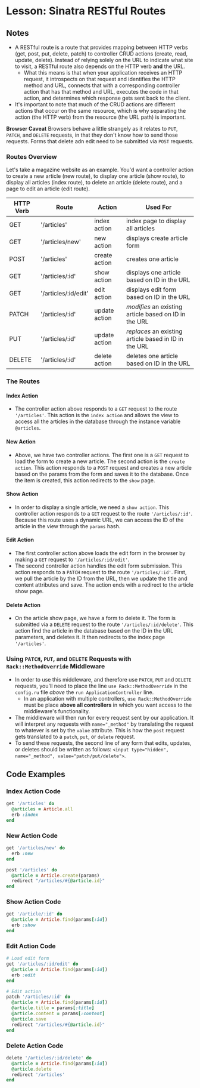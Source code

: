 # Lesson: Sinatra RESTful Routes

## Notes

- A RESTful route is a route that provides mapping between HTTP verbs (get, post, put, delete, patch) to controller CRUD actions (create, read, update, delete). Instead of relying solely on the URL to indicate what site to visit, a RESTful route also depends on the HTTP verb **and** the URL.
  - What this means is that when your application receives an HTTP request, it introspects on that request and identifies the HTTP method and URL, connects that with a corresponding controller action that has that method and URL, executes the code in that action, and determines which response gets sent back to the client.
- It's important to note that much of the CRUD actions are different actions that occur on the same resource, which is why separating the action (the HTTP verb) from the resource (the URL path) is important.

**Browser Caveat**
Browsers behave a little strangely as it relates to `PUT`, `PATCH`, and `DELETE` requests, in that they don't know how to send those requests. Forms that delete adn edit need to be submitted via `POST` requests.

### Routes Overview

Let's take a magazine website as an example. You'd want a controller action to create a new article (new route), to display one article (show route), to display all articles (index route), to delete an article (delete route), and a page to edit an article (edit route).

|**HTTP Verb**|**Route**|**Action**|**Used For**|
|---|---|---|---|
|GET|'/articles'|index action|index page to display all articles|
|GET|'/articles/new'|new action|displays create article form|
|POST|'/articles'|create action|creates one article|
|GET|'/articles/:id'|show action|displays one article based on ID in the URL|
|GET|'/articles/:id/edit'|edit action|displays edit form based on ID in the URL|
|PATCH|'/articles/:id'|update action|_modifies_ an existing article based on ID in the URL|
|PUT|'/articles/:id'|update action|_replaces_ an existing article based in ID in the URL|
|DELETE|'/articles/:id'|delete action|deletes one article based on ID in the URL|

### The Routes

#### Index Action

- The controller action above responds to a `GET` request to the route `'/articles'`. This action is the `index action` and allows the view to access all the articles in the database through the instance variable `@articles`.

#### New Action

- Above, we have two controller actions. The first one is a `GET` request to load the form to create a new article. The second action is the `create action`. This action responds to a `POST` request and creates a new article based on the params from the form and saves it to the database. Once the item is created, this action redirects to the `show` page.

#### Show Action

- In order to display a single article, we need a `show action`. This controller action responds to a `GET` request to the route `'/articles/:id'`. Because this route uses a dynamic URL, we can access the ID of the article in the view through the `params` hash.

#### Edit Action

- The first controller action above loads the edit form in the browser by making a `GET` request to `'/articles/:id/edit'`.
- The second controller action handles the edit form submission. This action responds to a `PATCH` request to the route `'/articles/:id'`. First, we pull the article by the ID from the URL, then we update the title and content attributes and save. The action ends with a redirect to the article show page.

#### Delete Action

- On the article show page, we have a form to delete it. The form is submitted via a `DELETE` request to the route `'/articles/:id/delete'`. This action find the article in the database based on the ID in the URL parameters, and deletes it. It then redirects to the index page `'/articles'`.

### Using `PATCH`, `PUT`, and `DELETE` Requests with `Rack::MethodOverride` Middleware

- In order to use this middleware, and therefore use `PATCH`, `PUT` and `DELETE` requests, you'll need to place the line `use Rack::MethodOverride` in the `config.ru` file _above_ the `run ApplicationController` line.
  - In an application with multiple controllers, `use Rack::MethodOverride` must be place **above all controllers** in which you want access to the middleware's functionality.
- The middleware will then run for every request sent by our application. It will interpret any requests with `name="_method"` by translating the request to whatever is set by the `value` attribute. This is how the `post` request gets translated to a `patch`, `put`, or `delete` request.
- To send these requests, the second line of any form that edits, updates, or deletes should be written as follows: `<input type="hidden", name="_method", value="patch/put/delete">`.

## Code Examples

### Index Action Code

```ruby
get '/articles' do
  @articles = Article.all
  erb :index
end
```

### New Action Code

```ruby
get '/articles/new' do
  erb :new
end

post '/articles' do
  @article = Article.create(params)
  redirect "/articles/#{@article.id}"
end
```

### Show Action Code

```ruby
get '/article/:id' do
  @article = Article.find(params[:id])
  erb :show
end
```

### Edit Action Code

```ruby
# Load edit form
get '/articles/:id/edit' do
  @article = Article.find(params[:id])
  erb :edit
end

# Edit action
patch '/articles/:id' do
  @article = Article.find(params[:id])
  @article.title = params[:title]
  @article.content = params[:content]
  @article.save
  redirect "/articles/#{@article.id}"
end
```

### Delete Action Code

```ruby
delete '/articles/:id/delete' do
  @article = Article.find(params[:id])
  @article.delete
  redirect '/articles'
end
```
